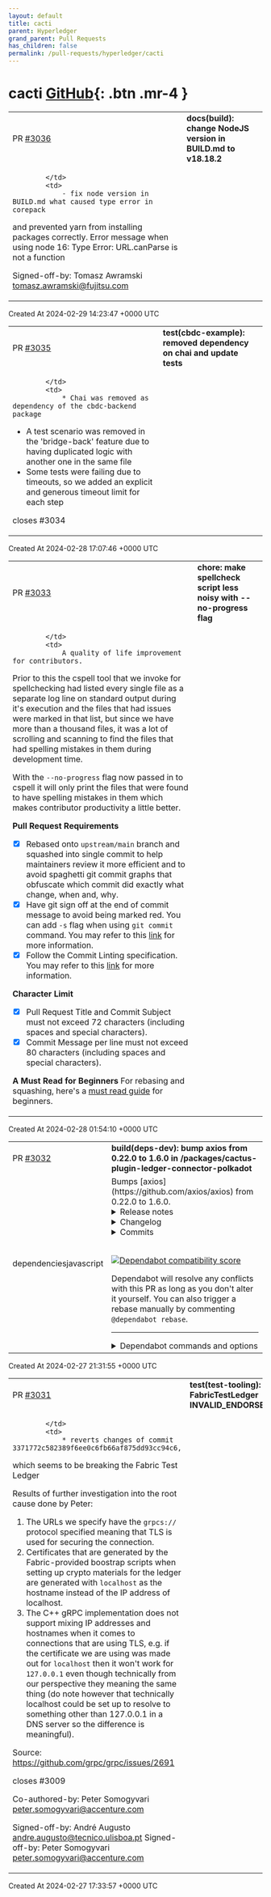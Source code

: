 ```yaml
---
layout: default
title: cacti
parent: Hyperledger
grand_parent: Pull Requests
has_children: false
permalink: /pull-requests/hyperledger/cacti
---
```


# cacti <span class="fs-3 right-align">[GitHub](https://github.com/hyperledger/cacti){: .btn .mr-4 }</span>


<div>
    <table>
        <tr>
            <td>
                PR <a href="https://github.com/hyperledger/cacti/pull/3036" class=".btn">#3036</a>
            </td>
            <td>
                <b>
                    docs(build): change NodeJS version in BUILD.md to v18.18.2
                </b>
            </td>
        </tr>
        <tr>
            <td>
                
            </td>
            <td>
                - fix node version in BUILD.md what caused type error in corepack
and prevented yarn from installing packages correctly.
Error message when using node 16: Type Error: URL.canParse is not a function

Signed-off-by: Tomasz Awramski <tomasz.awramski@fujitsu.com>
            </td>
        </tr>
    </table>
    <div class="right-align">
        Created At 2024-02-29 14:23:47 +0000 UTC
    </div>
</div>

<div>
    <table>
        <tr>
            <td>
                PR <a href="https://github.com/hyperledger/cacti/pull/3035" class=".btn">#3035</a>
            </td>
            <td>
                <b>
                    test(cbdc-example): removed dependency on chai and update tests
                </b>
            </td>
        </tr>
        <tr>
            <td>
                
            </td>
            <td>
                * Chai was removed as dependency of the cbdc-backend package
* A test scenario was removed in the 'bridge-back' feature due to having duplicated logic with another one in the same file
* Some tests were failing due to timeouts, so we added an explicit and generous timeout limit for each step

closes #3034
            </td>
        </tr>
    </table>
    <div class="right-align">
        Created At 2024-02-28 17:07:46 +0000 UTC
    </div>
</div>

<div>
    <table>
        <tr>
            <td>
                PR <a href="https://github.com/hyperledger/cacti/pull/3033" class=".btn">#3033</a>
            </td>
            <td>
                <b>
                    chore: make spellcheck script less noisy with --no-progress flag
                </b>
            </td>
        </tr>
        <tr>
            <td>
                
            </td>
            <td>
                A quality of life improvement for contributors.

Prior to this the cspell tool that we invoke for spellchecking had listed every single file as a separate log line on standard output during it's execution and the files that had issues were marked in that list, but since we have more than a thousand files, it was a lot of scrolling and scanning to find the files that had spelling mistakes in them during development time.

With the `--no-progress` flag now passed in to cspell it will only print the files that were found to have spelling mistakes in them which makes contributor productivity a little better.

**Pull Request Requirements**
- [x] Rebased onto `upstream/main` branch and squashed into single commit to help maintainers review it more efficient and to avoid spaghetti git commit graphs that obfuscate which commit did exactly what change, when and, why.
- [x] Have git sign off at the end of commit message to avoid being marked red. You can add `-s` flag when using `git commit` command. You may refer to this [link](https://docs.github.com/en/authentication/managing-commit-signature-verification/signing-commits) for more information.
- [x] Follow the Commit Linting specification. You may refer to this [link](https://www.conventionalcommits.org/en/v1.0.0-beta.4/#specification) for more information. 

**Character Limit**
- [x] Pull Request Title and Commit Subject must not exceed 72 characters (including spaces and special characters).
- [x] Commit Message per line must not exceed 80 characters (including spaces and special characters).

**A Must Read for Beginners**
For rebasing and squashing, here's a [must read guide](https://github.com/servo/servo/wiki/Beginner's-guide-to-rebasing-and-squashing) for beginners.
            </td>
        </tr>
    </table>
    <div class="right-align">
        Created At 2024-02-28 01:54:10 +0000 UTC
    </div>
</div>

<div>
    <table>
        <tr>
            <td>
                PR <a href="https://github.com/hyperledger/cacti/pull/3032" class=".btn">#3032</a>
            </td>
            <td>
                <b>
                    build(deps-dev): bump axios from 0.22.0 to 1.6.0 in /packages/cactus-plugin-ledger-connector-polkadot
                </b>
            </td>
        </tr>
        <tr>
            <td>
                <span class="chip">dependencies</span><span class="chip">javascript</span>
            </td>
            <td>
                Bumps [axios](https://github.com/axios/axios) from 0.22.0 to 1.6.0.
<details>
<summary>Release notes</summary>
<p><em>Sourced from <a href="https://github.com/axios/axios/releases">axios's releases</a>.</em></p>
<blockquote>
<h2>Release v0.28.0</h2>
<h2>Release notes:</h2>
<h3>Bug Fixes</h3>
<ul>
<li>fix(security): fixed CVE-2023-45857 by backporting <code>withXSRFToken</code> option to v0.x (<a href="https://redirect.github.com/axios/axios/issues/6091">#6091</a>)</li>
</ul>
<h3>Backports from v1.x:</h3>
<ul>
<li>Allow null indexes on formSerializer and paramsSerializer v0.x (<a href="https://redirect.github.com/axios/axios/issues/4961">#4961</a>)</li>
<li>Fixing content-type header repeated <a href="https://redirect.github.com/axios/axios/issues/4745">#4745</a></li>
<li>Fixed timeout error message for HTTP 4738</li>
<li>Added <code>axios.formToJSON</code> method (<a href="https://redirect.github.com/axios/axios/issues/4735">#4735</a>)</li>
<li>URL params serializer (<a href="https://redirect.github.com/axios/axios/issues/4734">#4734</a>)</li>
<li>Fixed toFormData Blob issue on node&gt;v17 <a href="https://redirect.github.com/axios/axios/issues/4728">#4728</a></li>
<li>Adding types for progress event callbacks <a href="https://redirect.github.com/axios/axios/issues/4675">#4675</a></li>
<li>Fixed max body length defaults <a href="https://redirect.github.com/axios/axios/issues/4731">#4731</a></li>
<li>Added data URL support for node.js (<a href="https://redirect.github.com/axios/axios/issues/4725">#4725</a>)</li>
<li>Added isCancel type assert (<a href="https://redirect.github.com/axios/axios/issues/4293">#4293</a>)</li>
<li>Added the ability for the <code>url-encoded-form</code> serializer to respect the <code>formSerializer</code> config (<a href="https://redirect.github.com/axios/axios/issues/4721">#4721</a>)</li>
<li>Add <code>string[]</code> to <code>AxiosRequestHeaders</code> type (<a href="https://redirect.github.com/axios/axios/issues/4322">#4322</a>)</li>
<li>Allow type definition for axios instance methods (<a href="https://redirect.github.com/axios/axios/issues/4224">#4224</a>)</li>
<li>Fixed <code>AxiosError</code> stack capturing; (<a href="https://redirect.github.com/axios/axios/issues/4718">#4718</a>)</li>
<li>Fixed <code>AxiosError</code> status code type; (<a href="https://redirect.github.com/axios/axios/issues/4717">#4717</a>)</li>
<li>Adding Canceler parameters config and request (<a href="https://redirect.github.com/axios/axios/issues/4711">#4711</a>)</li>
<li>fix(types): allow to specify partial default headers for instance creation (<a href="https://redirect.github.com/axios/axios/issues/4185">#4185</a>)</li>
<li>Added <code>blob</code> to the list of protocols supported by the browser (<a href="https://redirect.github.com/axios/axios/issues/4678">#4678</a>)</li>
<li>Fixing Z_BUF_ERROR when no content (<a href="https://redirect.github.com/axios/axios/issues/4701">#4701</a>)</li>
<li>Fixed race condition on immediate requests cancellation (<a href="https://redirect.github.com/axios/axios/issues/4261">#4261</a>)</li>
<li>Added a clear() function to the request and response interceptors object so a user can ensure that all interceptors have been removed from an Axios instance <a href="https://redirect.github.com/axios/axios/pull/4248">axios/axios#4248</a></li>
<li>Added generic AxiosAbortSignal TS interface to avoid importing AbortController polyfill (<a href="https://redirect.github.com/axios/axios/issues/4229">#4229</a>)</li>
<li>Fix TS definition for AxiosRequestTransformer (<a href="https://redirect.github.com/axios/axios/issues/4201">#4201</a>)</li>
<li>Use type alias instead of interface for AxiosPromise (<a href="https://redirect.github.com/axios/axios/issues/4505">#4505</a>)</li>
<li>Include request and config when creating a CanceledError instance (<a href="https://redirect.github.com/axios/axios/issues/4659">#4659</a>)</li>
<li>Added generic TS types for the exposed toFormData helper (<a href="https://redirect.github.com/axios/axios/issues/4668">#4668</a>)</li>
<li>Optimized the code that checks cancellation (<a href="https://redirect.github.com/axios/axios/issues/4587">#4587</a>)</li>
<li>Replaced webpack with rollup (<a href="https://redirect.github.com/axios/axios/issues/4596">#4596</a>)</li>
<li>Added stack trace to AxiosError (<a href="https://redirect.github.com/axios/axios/issues/4624">#4624</a>)</li>
<li>Updated AxiosError.config to be optional in the type definition (<a href="https://redirect.github.com/axios/axios/issues/4665">#4665</a>)</li>
<li>Removed incorrect argument for NetworkError constructor (<a href="https://redirect.github.com/axios/axios/issues/4656">#4656</a>)</li>
</ul>
<h2>v0.27.2</h2>
<p>Fixes and Functionality:</p>
<ul>
<li>Fixed FormData posting in browser environment by reverting <a href="https://redirect.github.com/axios/axios/issues/3785">#3785</a> (<a href="https://redirect.github.com/axios/axios/pull/4640">#4640</a>)</li>
<li>Enhanced protocol parsing implementation (<a href="https://redirect.github.com/axios/axios/pull/4639">#4639</a>)</li>
<li>Fixed bundle size</li>
</ul>
<h2>v0.27.1</h2>
<h3>Fixes and Functionality:</h3>
<ul>
<li>Removed import of url module in browser build due to huge size overhead and builds being broken (<a href="https://redirect.github.com/axios/axios/pull/4594">#4594</a>)</li>
<li>Bumped follow-redirects to ^1.14.9 (<a href="https://redirect.github.com/axios/axios/pull/4615">#4615</a>)</li>
</ul>
<!-- raw HTML omitted -->
</blockquote>
<p>... (truncated)</p>
</details>
<details>
<summary>Changelog</summary>
<p><em>Sourced from <a href="https://github.com/axios/axios/blob/v0.28.0/CHANGELOG.md">axios's changelog</a>.</em></p>
<blockquote>
<h2><a href="https://github.com/axios/axios/compare/v0.27.2...v0.28.0">0.28.0</a> (2024-02-12)</h2>
<h2>Release notes:</h2>
<h3>Bug Fixes</h3>
<ul>
<li>fix(security): fixed CVE-2023-45857 by backporting <code>withXSRFToken</code> option to v0.x (<a href="https://redirect.github.com/axios/axios/issues/6091">#6091</a>)</li>
</ul>
<h3>Backports from v1.x:</h3>
<ul>
<li>Allow null indexes on formSerializer and paramsSerializer v0.x (<a href="https://redirect.github.com/axios/axios/issues/4961">#4961</a>)</li>
<li>Fixing content-type header repeated <a href="https://redirect.github.com/axios/axios/issues/4745">#4745</a></li>
<li>Fixed timeout error message for HTTP 4738</li>
<li>Added <code>axios.formToJSON</code> method (<a href="https://redirect.github.com/axios/axios/issues/4735">#4735</a>)</li>
<li>URL params serializer (<a href="https://redirect.github.com/axios/axios/issues/4734">#4734</a>)</li>
<li>Fixed toFormData Blob issue on node&gt;v17 <a href="https://redirect.github.com/axios/axios/issues/4728">#4728</a></li>
<li>Adding types for progress event callbacks <a href="https://redirect.github.com/axios/axios/issues/4675">#4675</a></li>
<li>Fixed max body length defaults <a href="https://redirect.github.com/axios/axios/issues/4731">#4731</a></li>
<li>Added data URL support for node.js (<a href="https://redirect.github.com/axios/axios/issues/4725">#4725</a>)</li>
<li>Added isCancel type assert (<a href="https://redirect.github.com/axios/axios/issues/4293">#4293</a>)</li>
<li>Added the ability for the <code>url-encoded-form</code> serializer to respect the <code>formSerializer</code> config (<a href="https://redirect.github.com/axios/axios/issues/4721">#4721</a>)</li>
<li>Add <code>string[]</code> to <code>AxiosRequestHeaders</code> type (<a href="https://redirect.github.com/axios/axios/issues/4322">#4322</a>)</li>
<li>Allow type definition for axios instance methods (<a href="https://redirect.github.com/axios/axios/issues/4224">#4224</a>)</li>
<li>Fixed <code>AxiosError</code> stack capturing; (<a href="https://redirect.github.com/axios/axios/issues/4718">#4718</a>)</li>
<li>Fixed <code>AxiosError</code> status code type; (<a href="https://redirect.github.com/axios/axios/issues/4717">#4717</a>)</li>
<li>Adding Canceler parameters config and request (<a href="https://redirect.github.com/axios/axios/issues/4711">#4711</a>)</li>
<li>fix(types): allow to specify partial default headers for instance creation (<a href="https://redirect.github.com/axios/axios/issues/4185">#4185</a>)</li>
<li>Added <code>blob</code> to the list of protocols supported by the browser (<a href="https://redirect.github.com/axios/axios/issues/4678">#4678</a>)</li>
<li>Fixing Z_BUF_ERROR when no content (<a href="https://redirect.github.com/axios/axios/issues/4701">#4701</a>)</li>
<li>Fixed race condition on immediate requests cancellation (<a href="https://redirect.github.com/axios/axios/issues/4261">#4261</a>)</li>
<li>Added a clear() function to the request and response interceptors object so a user can ensure that all interceptors have been removed from an Axios instance <a href="https://redirect.github.com/axios/axios/pull/4248">axios/axios#4248</a></li>
<li>Added generic AxiosAbortSignal TS interface to avoid importing AbortController polyfill (<a href="https://redirect.github.com/axios/axios/issues/4229">#4229</a>)</li>
<li>Fix TS definition for AxiosRequestTransformer (<a href="https://redirect.github.com/axios/axios/issues/4201">#4201</a>)</li>
<li>Use type alias instead of interface for AxiosPromise (<a href="https://redirect.github.com/axios/axios/issues/4505">#4505</a>)</li>
<li>Include request and config when creating a CanceledError instance (<a href="https://redirect.github.com/axios/axios/issues/4659">#4659</a>)</li>
<li>Added generic TS types for the exposed toFormData helper (<a href="https://redirect.github.com/axios/axios/issues/4668">#4668</a>)</li>
<li>Optimized the code that checks cancellation (<a href="https://redirect.github.com/axios/axios/issues/4587">#4587</a>)</li>
<li>Replaced webpack with rollup (<a href="https://redirect.github.com/axios/axios/issues/4596">#4596</a>)</li>
<li>Added stack trace to AxiosError (<a href="https://redirect.github.com/axios/axios/issues/4624">#4624</a>)</li>
<li>Updated AxiosError.config to be optional in the type definition (<a href="https://redirect.github.com/axios/axios/issues/4665">#4665</a>)</li>
<li>Removed incorrect argument for NetworkError constructor (<a href="https://redirect.github.com/axios/axios/issues/4656">#4656</a>)</li>
</ul>
<h2>0.27.2 (April 27, 2022)</h2>
<p>Fixes and Functionality:</p>
<ul>
<li>Fixed FormData posting in browser environment by reverting <a href="https://redirect.github.com/axios/axios/issues/3785">#3785</a> (<a href="https://redirect.github.com/axios/axios/pull/4640">#4640</a>)</li>
<li>Enhanced protocol parsing implementation (<a href="https://redirect.github.com/axios/axios/pull/4639">#4639</a>)</li>
<li>Fixed bundle size</li>
</ul>
<h2>0.27.1 (April 26, 2022)</h2>
<!-- raw HTML omitted -->
</blockquote>
<p>... (truncated)</p>
</details>
<details>
<summary>Commits</summary>
<ul>
<li><a href="https://github.com/axios/axios/commit/3b7635aefc842c05da0ec8c90e8bd09cb54616b8"><code>3b7635a</code></a> [Release] v0.28.0 (<a href="https://redirect.github.com/axios/axios/issues/6211">#6211</a>)</li>
<li><a href="https://github.com/axios/axios/commit/27c007656d8d7ffe780248edc531949d744450b7"><code>27c0076</code></a> feat(backport): added ability for paramsSerializer to handle function; (<a href="https://redirect.github.com/axios/axios/issues/6227">#6227</a>)</li>
<li><a href="https://github.com/axios/axios/commit/80c3d74544197e83ee268b24f9cc1428e04d766c"><code>80c3d74</code></a> chore(ci): backported publish action; (<a href="https://redirect.github.com/axios/axios/issues/6224">#6224</a>)</li>
<li><a href="https://github.com/axios/axios/commit/2755df562b9c194fba6d8b609a383443f6a6e967"><code>2755df5</code></a> fix(security): fixed CVE-2023-45857 by backporting <code>withXSRFToken</code> option to ...</li>
<li><a href="https://github.com/axios/axios/commit/880b42e2b8cdd467ce0c6ecd1cf522ef6ef65682"><code>880b42e</code></a> docs: Fix a typo in README</li>
<li><a href="https://github.com/axios/axios/commit/c4bf0a4afcac9a49e9b58d3ea64570110cba34f8"><code>c4bf0a4</code></a> Allow null indexes on formSerializer and paramsSerializer v0.x (<a href="https://redirect.github.com/axios/axios/issues/4961">#4961</a>)</li>
<li><a href="https://github.com/axios/axios/commit/1e2679f75b2030dd62c661e3292ab265c89497b8"><code>1e2679f</code></a> fix: [Types] Type of header in AxiosRequestConfig / for Axios.create is incor...</li>
<li><a href="https://github.com/axios/axios/commit/80b546c3f1982852aa0047dac5ddde38426e25cb"><code>80b546c</code></a> fix: loosing request header (<a href="https://redirect.github.com/axios/axios/issues/4858">#4858</a>) (<a href="https://redirect.github.com/axios/axios/issues/4871">#4871</a>)</li>
<li><a href="https://github.com/axios/axios/commit/6acb5ef8ff127db65da85189b3ccaeb10b93121a"><code>6acb5ef</code></a> feat: brower platform add data protocol. (<a href="https://redirect.github.com/axios/axios/issues/4814">#4814</a>)</li>
<li><a href="https://github.com/axios/axios/commit/bbb2264614befdce107449baa8a3102d9043a527"><code>bbb2264</code></a> fix(typing): axios response headers can be undefined (<a href="https://redirect.github.com/axios/axios/issues/4813">#4813</a>)</li>
<li>Additional commits viewable in <a href="https://github.com/axios/axios/compare/v0.22.0...v0.28.0">compare view</a></li>
</ul>
</details>
<br />


[![Dependabot compatibility score](https://dependabot-badges.githubapp.com/badges/compatibility_score?dependency-name=axios&package-manager=npm_and_yarn&previous-version=0.22.0&new-version=0.28.0)](https://docs.github.com/en/github/managing-security-vulnerabilities/about-dependabot-security-updates#about-compatibility-scores)

Dependabot will resolve any conflicts with this PR as long as you don't alter it yourself. You can also trigger a rebase manually by commenting `@dependabot rebase`.

[//]: # (dependabot-automerge-start)
[//]: # (dependabot-automerge-end)

---

<details>
<summary>Dependabot commands and options</summary>
<br />

You can trigger Dependabot actions by commenting on this PR:
- `@dependabot rebase` will rebase this PR
- `@dependabot recreate` will recreate this PR, overwriting any edits that have been made to it
- `@dependabot merge` will merge this PR after your CI passes on it
- `@dependabot squash and merge` will squash and merge this PR after your CI passes on it
- `@dependabot cancel merge` will cancel a previously requested merge and block automerging
- `@dependabot reopen` will reopen this PR if it is closed
- `@dependabot close` will close this PR and stop Dependabot recreating it. You can achieve the same result by closing it manually
- `@dependabot show <dependency name> ignore conditions` will show all of the ignore conditions of the specified dependency
- `@dependabot ignore this major version` will close this PR and stop Dependabot creating any more for this major version (unless you reopen the PR or upgrade to it yourself)
- `@dependabot ignore this minor version` will close this PR and stop Dependabot creating any more for this minor version (unless you reopen the PR or upgrade to it yourself)
- `@dependabot ignore this dependency` will close this PR and stop Dependabot creating any more for this dependency (unless you reopen the PR or upgrade to it yourself)
You can disable automated security fix PRs for this repo from the [Security Alerts page](https://github.com/hyperledger/cacti/network/alerts).

</details>
            </td>
        </tr>
    </table>
    <div class="right-align">
        Created At 2024-02-27 21:31:55 +0000 UTC
    </div>
</div>

<div>
    <table>
        <tr>
            <td>
                PR <a href="https://github.com/hyperledger/cacti/pull/3031" class=".btn">#3031</a>
            </td>
            <td>
                <b>
                    test(test-tooling): fix FabricTestLedger INVALID_ENDORSER_TRANSACTION
                </b>
            </td>
        </tr>
        <tr>
            <td>
                
            </td>
            <td>
                * reverts changes of commit 3371772c582389f6ee0c6fb66af875dd93cc94c6,
which seems to be breaking the Fabric Test Ledger

Results of further investigation into the root cause done by Peter:
1. The URLs we specify have the `grpcs://` protocol specified meaning that
TLS is used for securing the connection.
2. Certificates that are generated by the Fabric-provided boostrap scripts
when setting up crypto materials for the ledger are generated with `localhost`
as the hostname instead of the IP address of localhost.
3. The C++ gRPC implementation does not support mixing IP addresses and
hostnames when it comes to connections that are using TLS, e.g. if the
certificate we are using was made out for `localhost` then it won't work
for `127.0.0.1` even though technically from our perspective they meaning
the same thing (do note however that technically localhost could be set
up to resolve to something other than 127.0.0.1 in a DNS server so the 
difference is meaningful).

Source: https://github.com/grpc/grpc/issues/2691

closes #3009

Co-authored-by: Peter Somogyvari <peter.somogyvari@accenture.com>

Signed-off-by: André Augusto <andre.augusto@tecnico.ulisboa.pt>
Signed-off-by: Peter Somogyvari <peter.somogyvari@accenture.com>
            </td>
        </tr>
    </table>
    <div class="right-align">
        Created At 2024-02-27 17:33:57 +0000 UTC
    </div>
</div>

